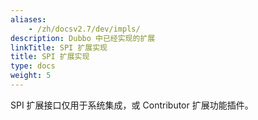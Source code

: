 ```yaml
---
aliases:
    - /zh/docsv2.7/dev/impls/
description: Dubbo 中已经实现的扩展
linkTitle: SPI 扩展实现
title: SPI 扩展实现
type: docs
weight: 5
---
```



SPI 扩展接口仅用于系统集成，或 Contributor 扩展功能插件。
